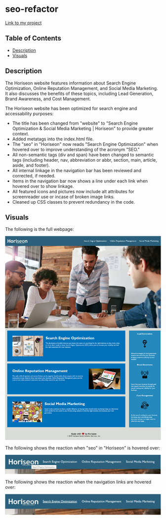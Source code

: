 # seo-refactor

[Link to my project](https://github.com/ZoeRorvig/seo-refactor)

## Table of Contents
- [Description](#description)
- [Visuals](#visuals)

## Description
The Horiseon website features information about Search Engine Optimization, Online Reputation Management, and Social Media Marketing. It also discusses the benefits of these topics, including Lead Generation, Brand Awareness, and Cost Management. 

The Horiseon website has been optimized for search engine and accessability purposes:
- The title has been changed from "website" to "Search Engine Optimization & Social Media Marketing | Horiseon" to provide greater context. 
- Added metatags into the index.html file.
- The "seo" in "Horiseon" now reads "Search Engine Optimization" when hovered over to improve understanding of the acronym "SEO."
- All non-semantic tags (div and span) have been changed to semantic tags (including header, nav, abbreviation or abbr, section, main, article, aside, and footer). 
- All internal linkage in the navigation bar has been reviewed and corrected, if needed. 
- Items in the navigation bar now shows a line under each link when hovered over to show linkage.
- All featured icons and pictures now include alt attributes for screenreader use or incase of broken image links. 
- Cleaned up CSS classes to prevent redundancy in the code. 

## Visuals 

The following is the full webpage:

![screenshot](assets\images\search-engine-optimization-webpage.png)

The following shows the reaction when "seo" in "Horiseon" is hovered over:

![screenshot](assets\images\seo-acronym.PNG)

The following shows the reaction when the navigation links are hovered over:

![screenshot](assets\images\linkage-underline.PNG)
